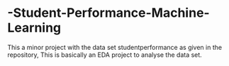 # -Student-Performance-Machine-Learning
This a minor project with the data set studentperformance as given in the repository, This is basically an EDA project to analyse the data set.
